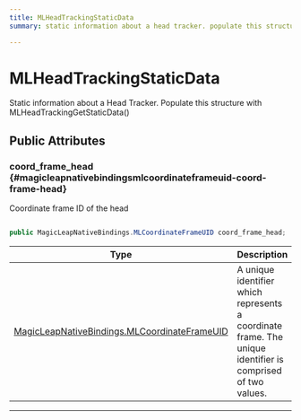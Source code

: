 ```yaml
---
title: MLHeadTrackingStaticData
summary: static information about a head tracker. populate this structure with mlheadtrackinggetstaticdata 

---
```


# MLHeadTrackingStaticData




Static information about a Head Tracker. Populate this structure with MLHeadTrackingGetStaticData()   





## Public Attributes

### coord_frame_head {#magicleapnativebindingsmlcoordinateframeuid-coord-frame-head}

Coordinate frame ID of the head 

```csharp

public MagicLeapNativeBindings.MLCoordinateFrameUID coord_frame_head;

```

| Type | Description  | 
|--|--|
| [MagicLeapNativeBindings.MLCoordinateFrameUID](/unity-api/api/UnityEngine.XR.MagicLeap.Native/MagicLeapNativeBindings/UnityEngine.XR.MagicLeap.Native.MagicLeapNativeBindings.MLCoordinateFrameUID.md) | A unique identifier which represents a coordinate frame. The unique identifier is comprised of two values.  |





-----------

